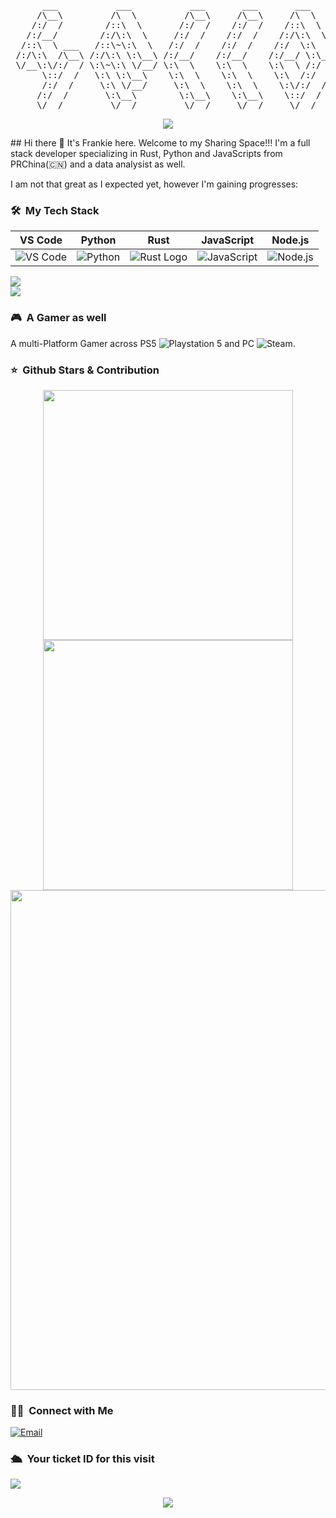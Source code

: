 <pre>
      ___           ___           ___       ___       ___     
     /\__\         /\  \         /\__\     /\__\     /\  \    
    /:/  /        /::\  \       /:/  /    /:/  /    /::\  \   
   /:/__/        /:/\:\  \     /:/  /    /:/  /    /:/\:\  \  
  /::\  \ ___   /::\~\:\  \   /:/  /    /:/  /    /:/  \:\  \ 
 /:/\:\  /\__\ /:/\:\ \:\__\ /:/__/    /:/__/    /:/__/ \:\__\
 \/__\:\/:/  / \:\~\:\ \/__/ \:\  \    \:\  \    \:\  \ /:/  /
      \::/  /   \:\ \:\__\    \:\  \    \:\  \    \:\  /:/  / 
      /:/  /     \:\ \/__/     \:\  \    \:\  \    \:\/:/  /  
     /:/  /       \:\__\        \:\__\    \:\__\    \::/  /   
     \/__/         \/__/         \/__/     \/__/     \/__/ 
</pre>  
<p align="center">
<img src="https://capsule-render.vercel.app/api?type=waving&color=timeGradient&height=300&&section=header&text=HI%20THERE&fontSize=90&fontAlign=50&fontAlignY=30&desc=欢迎来到我的Github主页%20，我是%20FrankieNButtons!&descAlign=50&descSize=30&descAlignY=60&animation=twinkling" />
</p>
## Hi there 👋 It's Frankie here. Welcome to my Sharing Space!!!
I'm a full stack developer specializing in Rust, Python and JavaScripts from PRChina(🇨🇳)  
and  a data analysist as well.  

I am not that great as I expected yet, however I'm gaining progresses:

### 🛠 &nbsp;My Tech Stack
<p align="center">

| VS Code | Python | <center>Rust</center> | JavaScript | Node.js |
| --- | --- | --- | --- | --- |
| ![VS Code](https://img.shields.io/badge/IDE-Visual%20Studio%20Code-blue?style=flat&logo=visual-studio-code&logoColor=ffffff) | ![Python](https://img.shields.io/badge/Python-3776AB?style=flat&logo=Python&logoColor=ffffff) |<img alt="Rust Logo" src="https://www.rust-lang.org/static/images/rust-logo-blk.svg">| ![JavaScript](https://img.shields.io/badge/-JavaScript-333333?style=flat&logo=javascript) | ![Node.js](https://img.shields.io/badge/-Node-333333?style=flat&logo=node.js) |


<img align="center" src="https://github-readme-stats.vercel.app/api/top-langs/?username=FrankieNButtons&theme=transparent&hide_border=true&layout=donut-vertical&langs_count=8" /><br/>
<img align="center" src="https://skillicons.dev/icons?i=py,c,java,html,css,js,ts,md" />
</p>


### 🎮 &nbsp;A Gamer as well
A multi-Platform Gamer across PS5 ![Playstation 5](https://img.shields.io/badge/Playstation%205-003791?style=for-the-badge&logo=playstation-5&logoColor=white) and PC ![Steam](https://img.shields.io/badge/steam-%23000000.svg?style=for-the-badge&logo=steam&logoColor=white).


### ⭐️ &nbsp;Github Stars & Contribution
<p align="center">
<img align="center" width="400" src="https://github-readme-stats.vercel.app/api?username=FrankieNButtons&theme=transparent&show_icons=true&hide_border=true&show=reviews&hide_title=true&hide=contribs" />
<img align="center" width="400" src="https://streak-stats.demolab.com?user=FrankieNButtons&theme=transparent&date_format=%5BY.%5Dn.j&hide_border=true" /><br/>
<img width="800" src="https://github-readme-activity-graph.vercel.app/graph?username=FrankieNButtons&theme=github-compact&hide_border=true&area=true&custom_title=Contribution%20Graph" /><br/>
</p>

### 🤝🏻 &nbsp;Connect with Me
<a href="mailto:frankiebuttons@qq.com"><img alt="Email" src="https://img.shields.io/badge/Email-frankiebuttons@qq.com-blue?style=flat-square&logo=gmail"></a>

### 🛳 &nbsp;Your ticket ID for this visit
<img src="https://profile-counter.glitch.me/FrankieNButtons/count.svg" />

<p align="center">
<img src="https://capsule-render.vercel.app/api?type=waving&color=timeGradient&height=300&&section=footer&text=THE%20END&fontSize=90&fontAlign=50&fontAlignY=70&desc=Debug%20the%20world%20with%20Code/Math&descAlign=50&descSize=30&descAlignY=40&animation=twinkling" />
</p>
